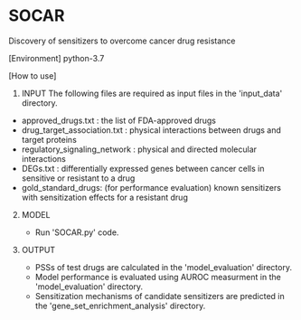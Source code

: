 # SOCAR
Discovery of sensitizers to overcome cancer drug resistance

[Environment]
python-3.7

[How to use]
1. INPUT
  The following files are required as input files in the 'input_data' directory.
  - approved_drugs.txt : the list of FDA-approved drugs
  - drug_target_association.txt : physical interactions between drugs and target proteins
  - regulatory_signaling_network : physical and directed molecular interactions
  - DEGs.txt : differentially expressed genes between cancer cells in sensitive or resistant to a drug
  - gold_standard_drugs: (for performance evaluation) known sensitizers with sensitization effects for a resistant drug

2. MODEL
   - Run 'SOCAR.py' code.

3. OUTPUT
   - PSSs of test drugs are calculated in the 'model_evaluation' directory.
   - Model performance is evaluated using AUROC measurment in the 'model_evaluation' directory.
   - Sensitization mechanisms of candidate sensitizers are predicted in the 'gene_set_enrichment_analysis' directory.
